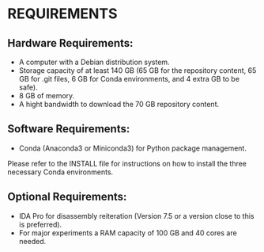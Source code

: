 # REQUIREMENTS

## Hardware Requirements:
- A computer with a Debian distribution system.
- Storage capacity of at least 140 GB (65 GB for the repository content, 65 GB for .git files, 6 GB for Conda environments, and 4 extra GB to be safe).
- 8 GB of memory.
- A hight bandwidth to download the 70 GB repository content.

## Software Requirements:
- Conda (Anaconda3 or Miniconda3) for Python package management.

Please refer to the INSTALL file for instructions on how to install the three necessary Conda environments.

## Optional Requirements:
- IDA Pro for disassembly reiteration (Version 7.5 or a version close to this is preferred).
- For major experiments a RAM capacity of 100 GB and 40 cores are needed.

